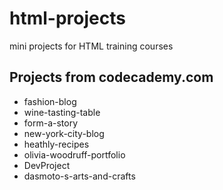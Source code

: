 # html-projects
mini projects for HTML training courses
## Projects from codecademy.com
* fashion-blog
* wine-tasting-table
* form-a-story
* new-york-city-blog
* heathly-recipes
* olivia-woodruff-portfolio
* DevProject
* dasmoto-s-arts-and-crafts